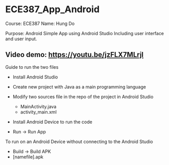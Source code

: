 # ECE387_App_Android
Course: ECE387
Name: Hung Do

Purpose:
Android Simple App using Android Studio
Including user interface and user input.

Video demo: https://youtu.be/jzFLX7MLrjI
----------------------------------------
Guide to run the two files
- Install Android Studio
- Create new project with Java as a main programming language
- Modify two sources file in the repo of the project in Android Studio
  + MainActivity.java
  + activity_main.xml

- Install Android Device to run the code
- Run -> Run App

To run on an Android Device without connecting to the Android Studio
- Build -> Build APK
- [namefile].apk 

